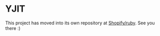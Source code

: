 YJIT
====

This project has moved into its own repository at [Shopify/ruby](https://github.com/Shopify/ruby). See you there :)
